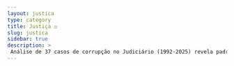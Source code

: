 ```yaml
---
layout: justica
type: category
title: Justiça ⚖️ 
slug: justica
sidebar: true
description: >
 Análise de 37 casos de corrupção no Judiciário (1992-2025) revela padrões de venda de sentenças e nepotismo, com prejuízos bilionários em estados como BA e MS. Desembargadores estão envolvidos em 70% dos casos. Falhas na accountability exigem reformas urgentes para restaurar a integridade.
---
```

